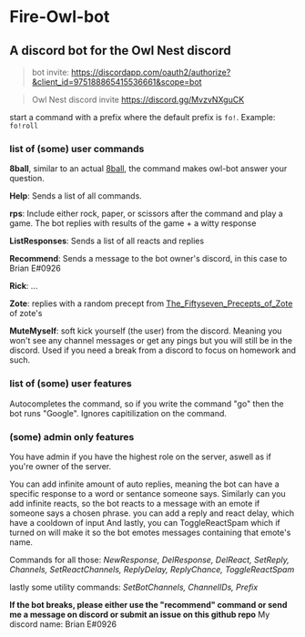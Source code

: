 # Fire-Owl-bot
## A discord bot for the Owl Nest discord
> bot invite: https://discordapp.com/oauth2/authorize?&client_id=975188865415536661&scope=bot

> Owl Nest discord invite https://discord.gg/MvzvNXguCK

start a command with a prefix where the default prefix is `fo!`. Example: `fo!roll`

### list of (some) user commands
**8ball**, similar to an actual [8ball](https://en.wikipedia.org/wiki/Magic_8_Ball), the command makes owl-bot answer your question.

**Help**: Sends a list of all commands.

**rps**: Include either rock, paper, or scissors after the command and play a game. The bot replies with results of the game + a witty response  

**ListResponses**: Sends a list of all reacts and replies

**Recommend**: Sends a message to the bot owner's discord, in this case to Brian E#0926

**Rick**: ...

**Zote**: replies with a random precept from [The_Fiftyseven_Precepts_of_Zote](https://www.reddit.com/r/HollowKnight/comments/643usq/the_fiftyseven_precepts_of_zote/) of zote's

**MuteMyself**: soft kick yourself (the user) from the discord. Meaning you won't see any channel messages or get any pings but you will still be in the discord. Used if you need a break from a discord to focus on homework and such.

### list of (some) user features
Autocompletes the command, so if you write the command "go" then the bot runs "Google".
Ignores capitilization on the command.

### (some) admin only features
You have admin if you have the highest role on the server, aswell as if you're owner of the server.

You can add infinite amount of auto replies, meaning the bot can have a specific response to a word or sentance someone says.
Similarly can you add infinite reacts, so the bot reacts to a message with an emote if someone says a chosen phrase.
you can add a reply and react delay, which have a cooldown of input 
And lastly, you can ToggleReactSpam which if turned on will make it so the bot emotes messages containing that emote's name.

Commands for all those:
*NewResponse, DelResponse, DelReact, SetReply, Channels, SetReactChannels, ReplyDelay, ReplyChance, ToggleReactSpam*

lastly some utility commands:
*SetBotChannels, ChannelIDs, Prefix*

**If the bot breaks, please either use the "recommend" command or send me a message on discord or submit an issue on this github repo**
My discord name: Brian E#0926
